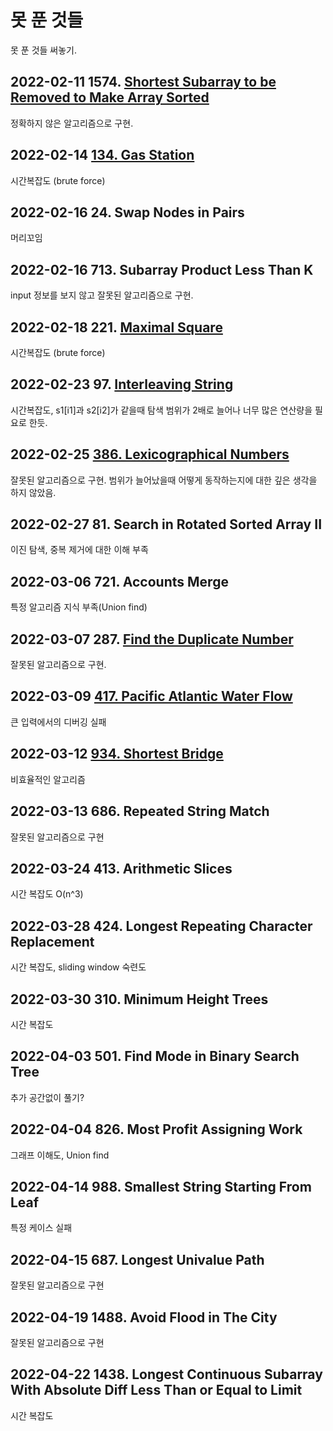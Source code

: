 # 못 푼 것들

못 푼 것들 써놓기.

## 2022-02-11 1574. [Shortest Subarray to be Removed to Make Array Sorted](./solutions/Shortest%20Subarray%20to%20be%20Removed%20to%20Make%20Array%20Sorted/)

정확하지 않은 알고리즘으로 구현.

## 2022-02-14 [134. Gas Station](./solutions/Gas%20Station/)

시간복잡도 (brute force)

## 2022-02-16 24. Swap Nodes in Pairs

머리꼬임

## 2022-02-16 713. Subarray Product Less Than K

input 정보를 보지 않고 잘못된 알고리즘으로 구현.

## 2022-02-18 221. [Maximal Square](./solutions/Maximal%20Square/)

시간복잡도 (brute force)

## 2022-02-23 97. [Interleaving String](./solutions/Interleaving%20String/)

시간복잡도, s1[i1]과 s2[i2]가 같을때 탐색 범위가 2배로 늘어나 너무 많은 연산량을 필요로 한듯.

## 2022-02-25 [386. Lexicographical Numbers](./solutions/Lexicographical%20Numbers/)

잘못된 알고리즘으로 구현. 범위가 늘어났을때 어떻게 동작하는지에 대한 깊은 생각을 하지 않았음.

## 2022-02-27 81. Search in Rotated Sorted Array II

이진 탐색, 중복 제거에 대한 이해 부족

## 2022-03-06 721. Accounts Merge

특정 알고리즘 지식 부족(Union find)

## 2022-03-07 287. [Find the Duplicate Number](./solutions/Find%20the%20Duplicate%20Number/)

잘못된 알고리즘으로 구현.

## 2022-03-09 [417. Pacific Atlantic Water Flow](./solutions/Pacific%20Atlantic%20Water%20Flow/)

큰 입력에서의 디버깅 실패

## 2022-03-12 [934. Shortest Bridge](./solutions/Shortest%20Bridge/)

비효율적인 알고리즘

## 2022-03-13 686. Repeated String Match

잘못된 알고리즘으로 구현

## 2022-03-24 413. Arithmetic Slices

시간 복잡도 O(n^3)

## 2022-03-28 424. Longest Repeating Character Replacement

시간 복잡도, sliding window 숙련도

## 2022-03-30 310. Minimum Height Trees

시간 복잡도

## 2022-04-03 501. Find Mode in Binary Search Tree

추가 공간없이 풀기?

## 2022-04-04 826. Most Profit Assigning Work

그래프 이해도, Union find

## 2022-04-14 988. Smallest String Starting From Leaf

특정 케이스 실패

## 2022-04-15 687. Longest Univalue Path

잘못된 알고리즘으로 구현

## 2022-04-19 1488. Avoid Flood in The City

잘못된 알고리즘으로 구현

## 2022-04-22 1438. Longest Continuous Subarray With Absolute Diff Less Than or Equal to Limit

시간 복잡도
